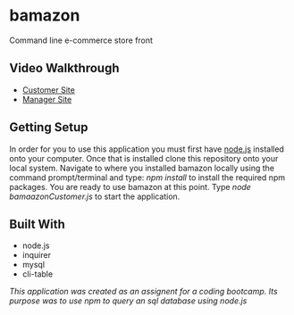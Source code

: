 # bamazon
Command line e-commerce store front 

## Video Walkthrough
- [Customer Site]()
- [Manager Site]()

## Getting Setup
In order for you to use this application you must first have [node.js](https://nodejs.org/en/download/) installed onto your computer. Once that is installed clone this repository onto your local system. Navigate to where you installed bamazon locally using the command prompt/terminal and type: _npm install_ to install the required npm packages. You are ready to use bamazon at this point. Type _node bamaazonCustomer.js_ to start the application.

## Built With
- node.js
- inquirer
- mysql
- cli-table


_This application was created as an assignent for a coding bootcamp. Its purpose was to use npm to query an sql database using node.js_
